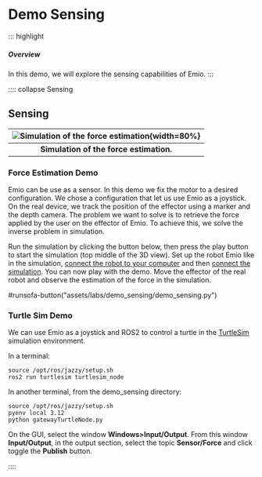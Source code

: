 # Demo Sensing

::: highlight
##### Overview 

In this demo, we will explore the sensing capabilities of Emio. 
:::

:::: collapse Sensing

## Sensing

|![Simulation of the force estimation](assets/labs/demo_sensing/data/images/emio-sensing.png){width=80%}|
|:--------------------------------------------------------------------:|
|**Simulation of the force estimation.**                               |

### Force Estimation Demo

Emio can be use as a sensor. In this demo we fix the motor to a desired configuration. We chose a configuration that let us use Emio as a joystick. 
On the real device, we track the position of the effector using a marker and the depth camera.
The problem we want to solve is to retrieve the force applied by the user on the effector of Emio. To achieve this, we solve the inverse problem in simulation. 

Run the simulation by clicking the button below, then press the play button to start the simulation (top middle of the 3D view). Set up the robot Emio like in the simulation, [connect the robot to your computer](https://docs-support.compliance-robotics.com/docs/next/Users/Emio/getting-started-with-emio/#connecting-emio-to-your-computer) and then [connect the simulation](https://docs-support.compliance-robotics.com/docs/next/Users/SOFARobotics/GUI-user-manual/#controlling-the-real-robot). You can now play with the demo. Move the effector of the real robot and observe the estimation of the force in the simulation. 

#runsofa-button("assets/labs/demo_sensing/demo_sensing.py")

### Turtle Sim Demo

We can use Emio as a joystick and ROS2 to control a turtle in the [TurtleSim](https://docs.ros.org/en/jazzy/Tutorials/Beginner-CLI-Tools/Introducing-Turtlesim/Introducing-Turtlesim.html) simulation environment.

In a terminal:
```command
source /opt/ros/jazzy/setup.sh
ros2 run turtlesim turtlesim_node
```

In another terminal, from the demo_sensing directory:
```command
source /opt/ros/jazzy/setup.sh
pyenv local 3.12
python gatewayTurtleNode.py
```

On the GUI, select the window __Windows>Input/Output__. From this window __Input/Output__, in the output section, select the topic __Sensor/Force__ and click toggle the __Publish__ button.

::::